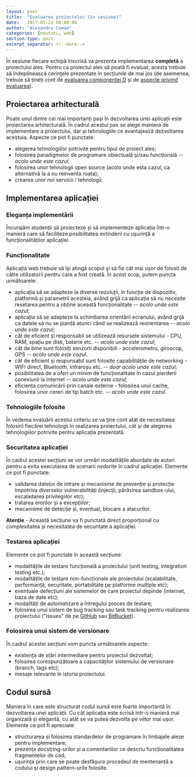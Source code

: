 ```yaml
---
layout: post
title:  "Evaluarea proiectelor (în sesiune)"
date:   2017-05-22 08:00:00
author: "Alexandru Coman"
categories: [noutati, web]
section-type: post
excerpt_separator: <!--more-->
---
```


În sesiune fiecare echipă înscrisă va prezenta implementarea **completă** a proiectului ales. Pentru ca proiectul ales să poată fi evaluat, acesta trebuie să îndeplinească cerințele prezentate în secțiunile de mai jos (de asemenea, trebuie să țineți cont de [evaluarea componentei D][componenta-d] și de [aspecte privind evaluarea][evaluare]).

<!--more-->

## Proiectarea arhitecturală

Poate unul dintre cei mai importanți pași în dezvoltarea unei aplicații este proiectarea arhitecturală. În cadrul acestui pas se alege maniera de implementare a proiectului, dar și tehnologiile ce avantajează dezvoltarea acestuia.
Aspecte ce pot fi punctate:

 - alegerea tehnologiilor potrivite pentru tipul de proiect ales;
 - folosirea paradigmelor de programare obiectuală şi/sau funcţională -- *acolo unde este cazul*;
 - folosirea unor tehnologii open source (acolo unde esta cazul, ca alternativă la a nu reinventa roata);
 - crearea unor noi servicii / tehnologii.

## Implementarea aplicației

### Eleganța implementării

Încurajăm studenții să proiecteze și să implementeze aplicația într-o manieră care să faciliteze posibilitatea extinderii cu ușurință a funcționalităților aplicației.

### Funcționalitate

Aplicația web trebuie să își atingă scopul și să fie cât mai ușor de folosit de către utilizatorii pentru care a fost creată.
În acest scop, putem puncta următoarele:

- aplicația să se adapteze la diverse rezoluții, în funcție de dispozitiv, platformă și parametrii acesteia, având grijă ca aplicația să nu necesite resetarea pentru a obține această funcționalitate -- *acolo unde este cazul*;
- aplicația să se adapteze la schimbarea orientării ecranului, având grijă ca datele să nu se piardă atunci când se realizează reorientarea -- *acolo unde este cazul*;
- cât de eficient și responsabil se utilizează resursele sistemului - CPU, RAM, spațiu pe disk, baterie etc. -- *acolo unde este cazul*;
- cât de bine sunt folosiți senzorii disponibili - accelerometru, giroscop, GPS -- *acolo unde este cazul*.
- cât de eficient și responsabil sunt folosite capabilitățile de networking - WIFI direct, Bluetooth, infraroșu etc. -- *doar acolo unde este cazul*;
- posibilitatea de a oferi un minim de funcționalitate în cazul pierderii conexiunii la internet -- *acolo unde este cazul*;
- eficiența comunicării prin canale externe - folosirea unui cache, folosirea unor cereri de tip batch etc. -- *acolo unde este cazul*.

### Tehnologiile folosite

În vederea evaluării acestui criteriu se va ține cont atât de necesitatea folosirii fiecărei tehnologii în realizarea proiectului, cât și de alegerea tehnologiilor potrivite pentru aplicația prezentată.

### Securitatea aplicației

În cadrul acestei secțiuni se vor urmări modalitățile abordate de autori pentru a evita executarea de scenarii nedorite în cadrul aplicației. Elemente ce pot fi punctate:

- validarea datelor de intrare și mecanisme de prevenție și protecție împotriva diverselor vulnerabilități (injecții, părăsirea sandbox-ului, escaladarea privilegiilor etc);
- tratarea erorilor și a excepțiilor;
- mecanisme de detecție și, eventual, blocare a atacurilor.

**Atenție** - Această secțiune va fi punctată direct proporțional cu complexitatea și necesitatea de securitate a aplicației.

### Testarea aplicației

Elemente ce pot fi punctate în această secțiune:
- modalitățile de testare funcțională a proiectului (unit testing, integration testing etc.);
- modalitățile de testare non-funcționale ale proiectului (scalabilitate, performanță, securitate, portabilitate pe platforme multiple etc);
- eventuale defecțiuni ale sistemelor de care proiectul depinde (internet, baza de date etc);
- modalități de automatizare a întregului proces de testare;
- folosirea unui sistem de bug tracking sau task tracking pentru realizarea proiectului ("issues" de pe [GitHub] sau [BitBucket]).

### Folosirea unui sistem de versionare

În cadrul acestei secțiuni vom puncta următoarele aspecte:

- existența de stări intermediare pentru proiectul dezvoltat;
- folosirea corespunzătoare a capacităților sistemului de versionare (branch, tags etc);
- mesaje relevante în istoria proiectului.

## Codul sursă

Maniera în care este structurat codul sursă este foarte importantă în dezvoltarea unei aplicații. Cu cât aplicația este scrisă într-o manieră mai organizată și elegantă, cu atât se va putea dezvolta pe viitor mai ușor. Elemente ce pot fi apreciate:

- structurarea și folosirea standardelor de programare în limbajele alese pentru implementare;
- prezența docstring-urilor și a comentariilor ce descriu funcționalitatea fragmentelor de cod;
- ușurința prin care se poate desfășura procedeul de mentenanță a codului și design pattern-urile folosite.

[componenta-d]: {site.baseurl}/resurse/noutati/web/evaluare-componenta-d/
[evaluare]: https://profs.info.uaic.ro/~busaco/teach/courses/web/web-exam.html
[GitHub]: https://github.com/
[BitBucket]: https://bitbucket.org/
